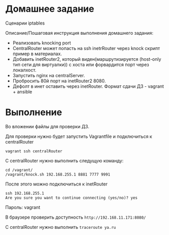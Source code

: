 # Домашнее задание
Сценарии iptables

Описание/Пошаговая инструкция выполнения домашнего задания:  
- Реализовать knocking port
- CentralRouter может попасть на ssh inetrRouter через knock скрипт пример в материалах.
- Добавить inetRouter2, который виден(маршрутизируется (host-only тип сети для виртуалки)) с хоста или форвардится порт через локалхост.
- Запустить nginx на centralServer.
- Пробросить 80й порт на inetRouter2 8080.
- Дефолт в инет оставить через inetRouter. Формат сдачи ДЗ - vagrant + ansible
# Выполнение
Во вложении файлы для проверки ДЗ.


Для проверки нужно будет запустить Vagrantfile и подключиться к centralRouter

```
vagrant ssh centralRouter
```
С centralRouter нужно выполнить следущую команду:

```
cd /vagrant/
/vagrant/knock.sh 192.168.255.1 8881 7777 9991
```

После этого можно подключиться к inetRouter

```
ssh 192.168.255.1
Are you sure you want to continue connecting (yes/no)? yes
```

Пароль: vagrant

В браузере проверить доступность ``` http://192.168.11.171:8080/ ```

С centralRouter нужно выполнить ``` traceroute ya.ru ```
